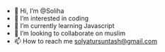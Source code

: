 - 👋 Hi, I’m @Soliha
- 👀 I’m interested in coding
- 🌱 I’m currently learning Javascript
- 💞️ I’m looking to collaborate on muslim
- 📫 How to reach me solyatursuntash@gmail.com

<!---
BintuZoir/BintuZoir is a ✨ special ✨ repository because its `README.md` (this file) appears on your GitHub profile.
You can click the Preview link to take a look at your changes.
--->
